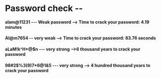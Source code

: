 # **Password check --**



#### alam@11231 --- Weak password --> Time to crack your password: 4.19 minutes

#### 

#### Al@m7654 -- very weak --> Time to crack your password: 83.76 seconds

#### 

#### aLaM!k^H\*@$n --- very strong -->6 thousand years to crack your password

#### 

#### 98#2$%3(9)7\*6@1\&5 --- very strong --> 4 hundred thousand years to crack your password

#### 



